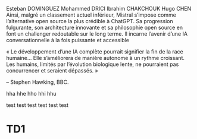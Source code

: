Esteban DOMINGUEZ Mohammed DRICI Ibrahim CHAKCHOUK Hugo CHEN
Ainsi, malgré un classement actuel inférieur, Mistral s’impose comme l’alternative open source la plus crédible à ChatGPT. Sa progression fulgurante, son architecture innovante et sa philosophie open source en font un challenger redoutable sur le long terme. Il incarne l’avenir d’une IA conversationnelle à la fois puissante et accessible

« Le développement d’une IA complète pourrait signifier la fin de la race humaine… Elle s’améliorera de manière autonome à 
un rythme croissant. Les humains, limités par l’évolution biologique lente, ne pourraient pas concurrencer et seraient 
dépassés. »

– Stephen Hawking, BBC.


hha
hhe
hho
hhi
hhu

test
test
test
test
test
test 
# TD1
